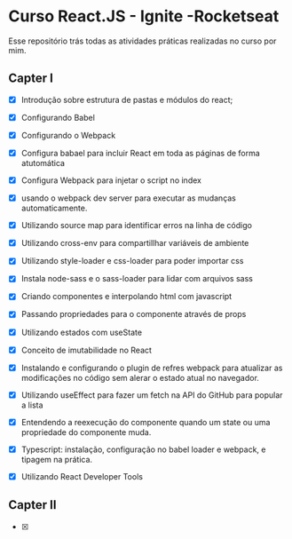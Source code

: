 # Curso React.JS - Ignite -Rocketseat

Esse repositório trás todas as atividades práticas realizadas no curso por mim.

## Capter I

-  [x] Introdução sobre estrutura de pastas e módulos do react;
-  [x] Configurando Babel
-  [x] Configurando o Webpack
-  [x] Configura babael para incluir React em toda as páginas de forma atutomática
-  [x] Configura Webpack para injetar o script no index
-  [x] usando o webpack dev server para executar as mudanças automaticamente.
-  [x] Utilizando source map para identificar erros na linha de código
-  [x] Utilizando cross-env para compartillhar variáveis de ambiente
-  [x] Utilizando style-loader e css-loader para poder importar css
-  [x] Instala node-sass e o sass-loader para lidar com arquivos sass

-  [x] Criando componentes e interpolando html com javascript
-  [x] Passando propriedades para o componente através de props
-  [x] Utilizando estados com useState
-  [x] Conceito de imutabilidade no React
-  [x] Instalando e configurando o plugin de refres webpack para atualizar as modificações no código sem alerar o estado atual no navegador.
-  [x] Utilizando useEffect para fazer um fetch na API do GitHub para popular a lista
-  [x] Entendendo a reexecução do componente quando um state ou uma propriedade do componente muda.
-  [x] Typescript: instalação, configuração no babel loader e webpack, e tipagem na prática.
- [x] Utilizando React Developer Tools

## Capter II

-  [x] 